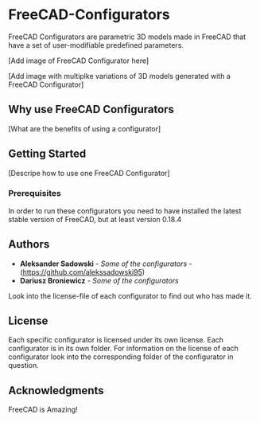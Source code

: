 # FreeCAD-Configurators

FreeCAD Configurators are parametric 3D models made in FreeCAD that have a set of user-modifiable predefined parameters.

[Add image of FreeCAD Configurator here]

[Add image with multiplke variations of 3D models generated with a FreeCAD Configurator]

## Why use FreeCAD Configurators

[What are the benefits of using a configurator]

## Getting Started

[Descripe how to use one FreeCAD Configurator]

### Prerequisites

In order to run these configurators you need to have installed the latest stable version of FreeCAD, but at least version 0.18.4

## Authors

* **Aleksander Sadowski** - *Some of the configurators* - (https://github.com/alekssadowski95)
* **Dariusz Broniewicz** - *Some of the configurators*

Look into the license-file of each configurator to find out who has made it.

## License

Each specific configurator is licensed under its own license. Each configurator is in its own folder. For information on the license of each configurator look into the corresponding folder of the configurator in question.

## Acknowledgments

FreeCAD is Amazing!
